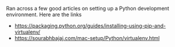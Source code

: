 
Ran across a few good articles on setting up a Python development environment. Here are the links

- https://packaging.python.org/guides/installing-using-pip-and-virtualenv/
- https://sourabhbajaj.com/mac-setup/Python/virtualenv.html
